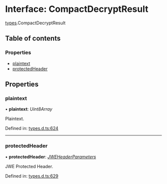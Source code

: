 # Interface: CompactDecryptResult

[types](../modules/types.md).CompactDecryptResult

## Table of contents

### Properties

- [plaintext](types.compactdecryptresult.md#plaintext)
- [protectedHeader](types.compactdecryptresult.md#protectedheader)

## Properties

### plaintext

• **plaintext**: *Uint8Array*

Plaintext.

Defined in: [types.d.ts:624](https://github.com/panva/jose/blob/v3.11.4/src/types.d.ts#L624)

___

### protectedHeader

• **protectedHeader**: [*JWEHeaderParameters*](types.jweheaderparameters.md)

JWE Protected Header.

Defined in: [types.d.ts:629](https://github.com/panva/jose/blob/v3.11.4/src/types.d.ts#L629)
